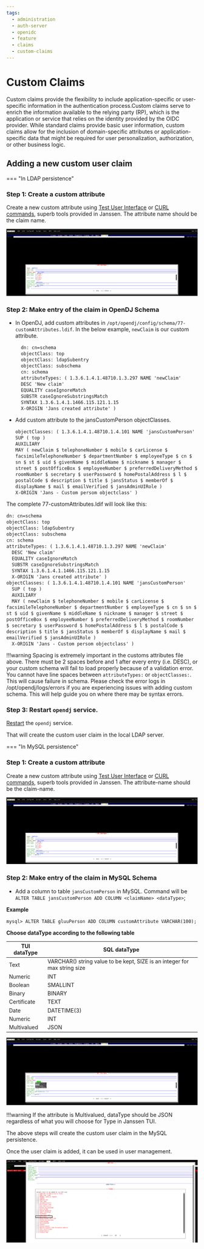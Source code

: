 ```yaml
---
tags:
  - administration
  - auth-server
  - openidc
  - feature
  - claims
  - custom-claims
---
```


# Custom Claims

Custom claims provide the flexibility to include application-specific or user-specific information in the authentication process.Custom claims serve to enrich the information available to the relying party (RP), which is the application or service that relies on the identity provided by the OIDC provider. While standard claims provide basic user information, custom claims allow for the inclusion of domain-specific attributes or application-specific data that might be required for user personalization, authorization, or other business logic.

## Adding a new custom user claim

<div class="result" markdown>
=== "In LDAP persistence"

### Step 1: Create a custom attribute

Create a new custom attribute using [Test User Interface](../../../admin/config-guide/config-tools/jans-tui) or [CURL commands](../../../admin/config-guide/jans-cli/cli-attribute/#creating-an-attribute), superb tools provided in Janssen. The attribute name should be the claim name.

![](../../../../assets/image-tui-add-attribute.png)

### Step 2: Make entry of the claim in OpenDJ Schema 

- In OpenDJ, add custom attributes in `/opt/opendj/config/schema/77-customAttributes.ldif`. In the below example, `newClaim` is our custom attribute.

  ```
    dn: cn=schema
    objectClass: top
    objectClass: ldapSubentry
    objectClass: subschema
    cn: schema
    attributeTypes: ( 1.3.6.1.4.1.48710.1.3.297 NAME 'newClaim'
    DESC 'New claim'
    EQUALITY caseIgnoreMatch
    SUBSTR caseIgnoreSubstringsMatch
    SYNTAX 1.3.6.1.4.1.1466.115.121.1.15
    X-ORIGIN 'Jans created attribute' )
  ```
  
- Add custom attribute to the jansCustomPerson objectClasses.

  ```
  objectClasses: ( 1.3.6.1.4.1.48710.1.4.101 NAME 'jansCustomPerson'
  SUP ( top )
  AUXILIARY
  MAY ( newClaim $ telephoneNumber $ mobile $ carLicense $ facsimileTelephoneNumber $ departmentNumber $ employeeType $ cn $ sn $ st $ uid $ givenName $ middleName $ nickname $ manager $ street $ postOfficeBox $ employeeNumber $ preferredDeliveryMethod $ roomNumber $ secretary $ userPassword $ homePostalAddress $ l $ postalCode $ description $ title $ jansStatus $ memberOf $ displayName $ mail $ emailVerified $ jansAdminUIRole )
  X-ORIGIN 'Jans - Custom persom objectclass' )
  ```

The complete 77-customAttributes.ldif will look like this:

  ```
  dn: cn=schema
  objectClass: top
  objectClass: ldapSubentry
  objectClass: subschema
  cn: schema
  attributeTypes: ( 1.3.6.1.4.1.48710.1.3.297 NAME 'newClaim'
    DESC 'New claim'
    EQUALITY caseIgnoreMatch
    SUBSTR caseIgnoreSubstringsMatch
    SYNTAX 1.3.6.1.4.1.1466.115.121.1.15
    X-ORIGIN 'Jans created attribute' )
  objectClasses: ( 1.3.6.1.4.1.48710.1.4.101 NAME 'jansCustomPerson'
    SUP ( top )
    AUXILIARY
    MAY ( newClaim $ telephoneNumber $ mobile $ carLicense $ facsimileTelephoneNumber $ departmentNumber $ employeeType $ cn $ sn $ st $ uid $ givenName $ middleName $ nickname $ manager $ street $ postOfficeBox $ employeeNumber $ preferredDeliveryMethod $ roomNumber $ secretary $ userPassword $ homePostalAddress $ l $ postalCode $ description $ title $ jansStatus $ memberOf $ displayName $ mail $ emailVerified $ jansAdminUIRole )
    X-ORIGIN 'Jans - Custom persom objectclass' )

  ```

!!!warning
    Spacing is extremely important in the customs attributes file above. There must be 2 spaces before and 1 after every entry (i.e. DESC), or your custom schema will fail to load properly because of a validation error. You cannot have line spaces between `attributeTypes:` or `objectClasses:`. This will cause failure in schema. Please check the error logs in /opt/opendj/logs/errors if you are experiencing issues with adding custom schema. This will help guide you on where there may be syntax errors.

### Step 3: Restart `opendj` service.

[Restart](../../../../admin/vm-ops/restarting-services/#reload) the `opendj` service.

That will create the custom user claim in the local LDAP server.

=== "In MySQL persistence"

### Step 1: Create a custom attribute

Create a new custom attribute using [Test User Interface](../../../admin/config-guide/config-tools/jans-tui) or [CURL commands](../../../admin/config-guide/jans-cli/cli-attribute/#creating-an-attribute), superb tools provided in Janssen. The attribute-name should be the claim-name.

![](../../../../assets/image-tui-add-attribute.png)

### Step 2: Make entry of the claim in MySQL Schema

- Add a column to table `jansCustomPerson` in MySQL. Command will be `ALTER TABLE jansCustomPerson ADD COLUMN <claimName> <dataType>`;

**Example**
```
mysql> ALTER TABLE gluuPerson ADD COLUMN customAttribute VARCHAR(100);
```

**Choose dataType according to the following table**

|TUI dataType|SQL dataType|
|---|---|
|Text|VARCHAR() string value to be kept, SIZE is an integer for max string size|
|Numeric|INT|
|Boolean|SMALLINT|
|Binary|BINARY|
|Certificate|TEXT|
|Date|DATETIME(3)|
|Numeric|INT|
|Multivalued|JSON|

![](../../../../assets/image-tui-attribute-datatype.png)

!!!warning 
    If the attribute is Multivalued, dataType should be JSON regardless of what you will choose for Type in Janssen TUI.

The above steps will create the custom user claim in the MySQL persistence.
</div>

Once the user claim is added, it can be used in user management.

![](../../../../assets/image-tui-user-claim.png)